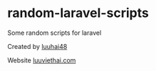# random-laravel-scripts
Some random scripts for laravel

Created by [luuhai48](https://github.com/luuhai48)

Website [luuviethai.com](https://luuviethai.com)
